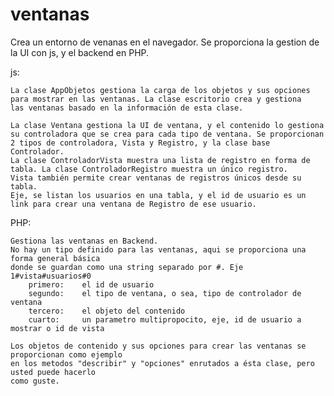 # ventanas
 Crea un entorno de venanas en el navegador. Se proporciona la gestion de la UI con js, y el backend en PHP.

js:

    La clase AppObjetos gestiona la carga de los objetos y sus opciones 
	para mostrar en las ventanas. La clase escritorio crea y gestiona
	las ventanas basado en la información de esta clase.

    La clase Ventana gestiona la UI de ventana, y el contenido lo gestiona
    su controladora que se crea para cada tipo de ventana. Se proporcionan
    2 tipos de controladora, Vista y Registro, y la clase base Controlador.
    La clase ControladorVista muestra una lista de registro en forma de 
    tabla. La clase ControladorRegistro muestra un único registro. 
    Vista también permite crear ventanas de registros únicos desde su tabla.
    Eje, se listan los usuarios en una tabla, y el id de usuario es un
    link para crear una ventana de Registro de ese usuario.

PHP:

    Gestiona las ventanas en Backend.
    No hay un tipo definido para las ventanas, aqui se proporciona una forma general básica 
    donde se guardan como una string separado por #. Eje 1#vista#usuarios#0
        primero:    el id de usuario
        segundo:    el tipo de ventana, o sea, tipo de controlador de ventana
        tercero:    el objeto del contenido
        cuarto:     un parametro multipropocito, eje, id de usuario a mostrar o id de vista

    Los objetos de contenido y sus opciones para crear las ventanas se proporcionan como ejemplo
    en los metodos "describir" y "opciones" enrutados a ésta clase, pero usted puede hacerlo
    como guste.